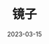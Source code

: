 ---
title: "镜子"
date: "2023-03-15"
price: "20.00"
theaters: ["北京大学百周年纪念讲堂"]
remark: ['原声影片・中文字幕']
---